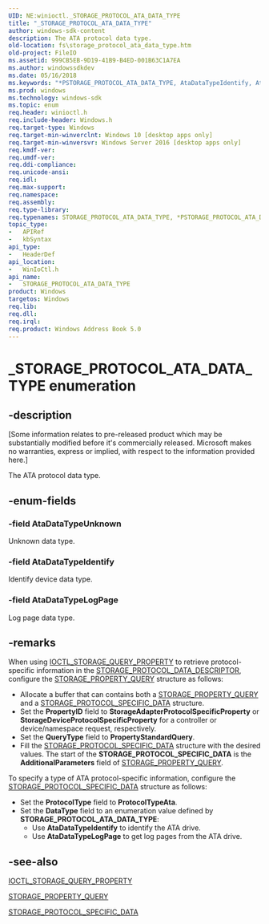 ```yaml
---
UID: NE:winioctl._STORAGE_PROTOCOL_ATA_DATA_TYPE
title: "_STORAGE_PROTOCOL_ATA_DATA_TYPE"
author: windows-sdk-content
description: The ATA protocol data type.
old-location: fs\storage_protocol_ata_data_type.htm
old-project: FileIO
ms.assetid: 999CB5EB-9D19-41B9-B4ED-001B63C1A7EA
ms.author: windowssdkdev
ms.date: 05/16/2018
ms.keywords: "*PSTORAGE_PROTOCOL_ATA_DATA_TYPE, AtaDataTypeIdentify, AtaDataTypeLogPage, AtaDataTypeUnknown, PSTORAGE_PROTOCOL_ATA_DATA_TYPE, PSTORAGE_PROTOCOL_ATA_DATA_TYPE enumeration pointer [Files], STORAGE_PROTOCOL_ATA_DATA_TYPE, STORAGE_PROTOCOL_ATA_DATA_TYPE enumeration [Files], _STORAGE_PROTOCOL_ATA_DATA_TYPE, fs.storage_protocol_ata_data_type, winioctl/AtaDataTypeIdentify, winioctl/AtaDataTypeLogPage, winioctl/AtaDataTypeUnknown, winioctl/PSTORAGE_PROTOCOL_ATA_DATA_TYPE, winioctl/STORAGE_PROTOCOL_ATA_DATA_TYPE"
ms.prod: windows
ms.technology: windows-sdk
ms.topic: enum
req.header: winioctl.h
req.include-header: Windows.h
req.target-type: Windows
req.target-min-winverclnt: Windows 10 [desktop apps only]
req.target-min-winversvr: Windows Server 2016 [desktop apps only]
req.kmdf-ver: 
req.umdf-ver: 
req.ddi-compliance: 
req.unicode-ansi: 
req.idl: 
req.max-support: 
req.namespace: 
req.assembly: 
req.type-library: 
req.typenames: STORAGE_PROTOCOL_ATA_DATA_TYPE, *PSTORAGE_PROTOCOL_ATA_DATA_TYPE
topic_type:
-	APIRef
-	kbSyntax
api_type:
-	HeaderDef
api_location:
-	WinIoCtl.h
api_name:
-	STORAGE_PROTOCOL_ATA_DATA_TYPE
product: Windows
targetos: Windows
req.lib: 
req.dll: 
req.irql: 
req.product: Windows Address Book 5.0
---
```


# _STORAGE_PROTOCOL_ATA_DATA_TYPE enumeration


## -description


<p class="CCE_Message">[Some information relates to pre-released product which may be substantially modified before it's commercially released. Microsoft makes no warranties, express or implied, with respect to the information provided here.]

The ATA protocol data type.


## -enum-fields




### -field AtaDataTypeUnknown

Unknown data type.


### -field AtaDataTypeIdentify

Identify device data type.


### -field AtaDataTypeLogPage

Log page data type.


## -remarks



When using <a href="https://msdn.microsoft.com/library/windows/hardware/ff560590">IOCTL_STORAGE_QUERY_PROPERTY</a> to retrieve protocol-specific information in the <a href="https://msdn.microsoft.com/library/windows/hardware/dn931815">STORAGE_PROTOCOL_DATA_DESCRIPTOR</a>, configure the <a href="https://msdn.microsoft.com/library/windows/hardware/ff566997">STORAGE_PROPERTY_QUERY</a> structure as follows:

<ul>
<li>
Allocate a buffer that can contains both a <a href="https://msdn.microsoft.com/library/windows/hardware/ff566997">STORAGE_PROPERTY_QUERY</a> and a <a href="https://msdn.microsoft.com/library/windows/hardware/dn931817">STORAGE_PROTOCOL_SPECIFIC_DATA</a> structure.

</li>
<li>
Set the <b>PropertyID</b>  field to <b>StorageAdapterProtocolSpecificProperty</b> or <b>StorageDeviceProtocolSpecificProperty</b> for a controller or device/namespace request, respectively.

</li>
<li>
Set the <b>QueryType</b>  field to <b>PropertyStandardQuery</b>.

</li>
<li>
Fill the <a href="https://msdn.microsoft.com/library/windows/hardware/dn931817">STORAGE_PROTOCOL_SPECIFIC_DATA</a> structure with the desired values. The start of the <b>STORAGE_PROTOCOL_SPECIFIC_DATA</b> is the <b>AdditionalParameters</b> field of <a href="https://msdn.microsoft.com/library/windows/hardware/ff566997">STORAGE_PROPERTY_QUERY</a>.

</li>
</ul>
To specify a type of ATA protocol-specific information,  configure the <a href="https://msdn.microsoft.com/library/windows/hardware/dn931817">STORAGE_PROTOCOL_SPECIFIC_DATA</a> structure as follows:

<ul>
<li>
Set the <b>ProtocolType</b>  field to <b>ProtocolTypeAta</b>.

</li>
<li>
Set the <b>DataType</b>  field to an enumeration value defined by <b>STORAGE_PROTOCOL_ATA_DATA_TYPE</b>:<ul>
<li>Use <b>AtaDataTypeIdentify</b> to identify the ATA drive.</li>
<li>Use <b>AtaDataTypeLogPage</b> to get log pages from the ATA drive.</li>
</ul>


</li>
</ul>



## -see-also




<a href="https://msdn.microsoft.com/library/windows/hardware/ff560590">IOCTL_STORAGE_QUERY_PROPERTY</a>



<a href="https://msdn.microsoft.com/library/windows/hardware/ff566997">STORAGE_PROPERTY_QUERY</a>



<a href="https://msdn.microsoft.com/library/windows/hardware/dn931817">STORAGE_PROTOCOL_SPECIFIC_DATA</a>
 

 

